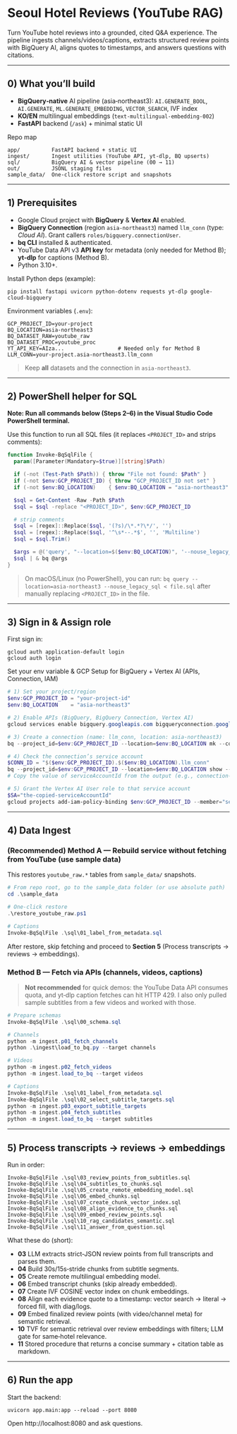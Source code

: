 # Seoul Hotel Reviews (YouTube RAG)
Turn YouTube hotel reviews into a grounded, cited Q&A experience. The pipeline ingests channels/videos/captions, extracts structured review points with BigQuery AI, aligns quotes to timestamps, and answers questions with citations.

---

## 0) What you’ll build
- **BigQuery‑native** AI pipeline (asia‑northeast3): `AI.GENERATE_BOOL`, `AI.GENERATE`, `ML.GENERATE_EMBEDDING`, `VECTOR_SEARCH`, IVF index
- **KO/EN** multilingual embeddings (`text-multilingual-embedding-002`)
- **FastAPI** backend (`/ask`) + minimal static UI

Repo map
```
app/          FastAPI backend + static UI
ingest/       Ingest utilities (YouTube API, yt‑dlp, BQ upserts)
sql/          BigQuery AI & vector pipeline (00 → 11)
out/          JSONL staging files
sample_data/  One‑click restore script and snapshots
```

---

## 1) Prerequisites
- Google Cloud project with **BigQuery** & **Vertex AI** enabled.
- **BigQuery Connection** (region `asia-northeast3`) named `llm_conn` (type: *Cloud AI*). Grant callers `roles/bigquery.connectionUser`.
- **bq CLI** installed & authenticated.
- YouTube Data API v3 **API key** for metadata (only needed for Method B); **yt‑dlp** for captions (Method B).
- Python 3.10+.

Install Python deps (example):
```
pip install fastapi uvicorn python-dotenv requests yt-dlp google-cloud-bigquery
```

Environment variables (`.env`):
```
GCP_PROJECT_ID=your-project
BQ_LOCATION=asia-northeast3
BQ_DATASET_RAW=youtube_raw
BQ_DATASET_PROC=youtube_proc
YT_API_KEY=AIza...                 # Needed only for Method B
LLM_CONN=your-project.asia-northeast3.llm_conn
```

> Keep **all** datasets and the connection in `asia-northeast3`.

---

## 2) PowerShell helper for SQL

**Note: Run all commands below (Steps 2–6) in the Visual Studio Code PowerShell terminal.**

Use this function to run all SQL files (it replaces `<PROJECT_ID>` and strips comments):

```powershell
function Invoke-BqSqlFile {
  param([Parameter(Mandatory=$true)][string]$Path)

  if (-not (Test-Path $Path)) { throw "File not found: $Path" }
  if (-not $env:GCP_PROJECT_ID) { throw "GCP_PROJECT_ID not set" }
  if (-not $env:BQ_LOCATION)    { $env:BQ_LOCATION = "asia-northeast3" }

  $sql = Get-Content -Raw -Path $Path
  $sql = $sql -replace "<PROJECT_ID>", $env:GCP_PROJECT_ID

  # strip comments
  $sql = [regex]::Replace($sql, '(?s)/\*.*?\*/', '')
  $sql = [regex]::Replace($sql, '^\s*--.*$', '', 'Multiline')
  $sql = $sql.Trim()

  $args = @('query', "--location=$($env:BQ_LOCATION)", '--nouse_legacy_sql', '--format=none', '--quiet')
  $sql | & bq @args
}
```

> On macOS/Linux (no PowerShell), you can run: `bq query --location=asia-northeast3 --nouse_legacy_sql < file.sql` after manually replacing `<PROJECT_ID>` in the file.

---

## 3) Sign in & Assign role

First sign in:
```
gcloud auth application-default login
gcloud auth login
```

Set your env variable & GCP Setup for BigQuery + Vertex AI (APIs, Connection, IAM)
```powershell
# 1) Set your project/region
$env:GCP_PROJECT_ID = "your-project-id"
$env:BQ_LOCATION    = "asia-northeast3"

# 2) Enable APIs (BigQuery, BigQuery Connection, Vertex AI)
gcloud services enable bigquery.googleapis.com bigqueryconnection.googleapis.com aiplatform.googleapis.com --project $env:GCP_PROJECT_ID

# 3) Create a connection (name: llm_conn, location: asia-northeast3)
bq --project_id=$env:GCP_PROJECT_ID --location=$env:BQ_LOCATION mk --connection --connection_type=CLOUD_RESOURCE llm_conn

# 4) Check the connection’s service account
$CONN_ID = "$($env:GCP_PROJECT_ID).$($env:BQ_LOCATION).llm_conn"
bq --project_id=$env:GCP_PROJECT_ID --location=$env:BQ_LOCATION show --connection $CONN_ID
# Copy the value of serviceAccountId from the output (e.g., connection-1234-abc@gcp-sa-bigquery-condel.iam.gserviceaccount.com)

# 5) Grant the Vertex AI User role to that service account
$SA="the-copied-serviceAccountId"
gcloud projects add-iam-policy-binding $env:GCP_PROJECT_ID --member="serviceAccount:$SA" --role="roles/aiplatform.user"
```

---
## 4) Data Ingest
### (Recommended) Method A — Rebuild service **without** fetching from YouTube (use sample data)
This restores `youtube_raw.*` tables from `sample_data/` snapshots.

```powershell
# From repo root, go to the sample_data folder (or use absolute path)
cd .\sample_data

# One‑click restore
.\restore_youtube_raw.ps1

# Captions
Invoke-BqSqlFile .\sql\01_label_from_metadata.sql
```
After restore, skip fetching and proceed to **Section 5** (Process transcripts → reviews → embeddings).

### Method B — Fetch via APIs (channels, videos, captions)
> **Not recommended** for quick demos: the YouTube Data API consumes quota, and yt‑dlp caption fetches can hit HTTP 429. I also only pulled sample subtitles from a few videos and worked with those.

```powershell
# Prepare schemas
Invoke-BqSqlFile .\sql\00_schema.sql

# Channels
python -m ingest.p01_fetch_channels
python .\ingest\load_to_bq.py --target channels

# Videos
python -m ingest.p02_fetch_videos
python -m ingest.load_to_bq --target videos

# Captions
Invoke-BqSqlFile .\sql\01_label_from_metadata.sql
Invoke-BqSqlFile .\sql\02_select_subtitle_targets.sql
python -m ingest.p03_export_subtitle_targets
python -m ingest.p04_fetch_subtitles
python -m ingest.load_to_bq --target subtitles
```

---

## 5) Process transcripts → reviews → embeddings
Run in order:
```
Invoke-BqSqlFile .\sql\03_review_points_from_subtitles.sql
Invoke-BqSqlFile .\sql\04_subtitles_to_chunks.sql
Invoke-BqSqlFile .\sql\05_create_remote_embedding_model.sql
Invoke-BqSqlFile .\sql\06_embed_chunks.sql
Invoke-BqSqlFile .\sql\07_create_chunk_vector_index.sql
Invoke-BqSqlFile .\sql\08_align_evidence_to_chunks.sql
Invoke-BqSqlFile .\sql\09_embed_review_points.sql
Invoke-BqSqlFile .\sql\10_rag_candidates_semantic.sql
Invoke-BqSqlFile .\sql\11_answer_from_question.sql
```
What these do (short):
- **03** LLM extracts strict‑JSON review points from full transcripts and parses them.
- **04** Build 30s/15s‑stride chunks from subtitle segments.
- **05** Create remote multilingual embedding model.
- **06** Embed transcript chunks (skip already embedded).
- **07** Create IVF COSINE vector index on chunk embeddings.
- **08** Align each evidence quote to a timestamp: vector search → literal → forced fill, with diag/logs.
- **09** Embed finalized review points (with video/channel meta) for semantic retrieval.
- **10** TVF for semantic retrieval over review embeddings with filters; LLM gate for same‑hotel relevance.
- **11** Stored procedure that returns a concise summary + citation table as markdown.

---

## 6) Run the app
Start the backend:
```
uvicorn app.main:app --reload --port 8080
```
Open http://localhost:8080 and ask questions.

